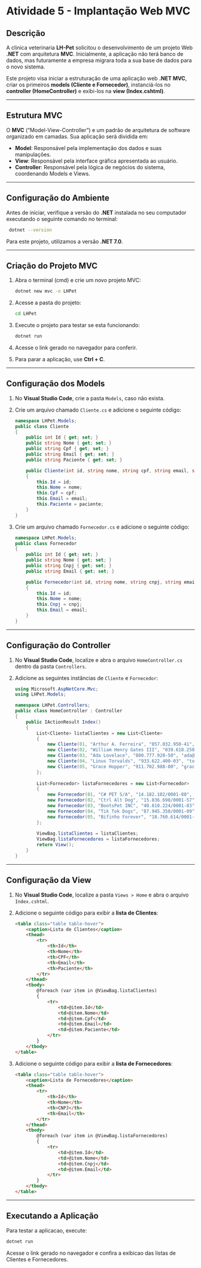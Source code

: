 # Atividade 5 - Implantação Web MVC

## Descrição
A clinica veterinaria **LH-Pet** solicitou o desenvolvimento de um projeto Web **.NET** com arquitetura **MVC**. Inicialmente, a aplicação não terá banco de dados, mas futuramente a empresa migrara toda a sua base de dados para o novo sistema.

Este projeto visa iniciar a estruturação de uma aplicação web **.NET MVC**, criar os primeiros **models (Cliente e Fornecedor)**, instanciá-los no **controller (HomeController)** e exibi-los na **view (Index.cshtml)**.

---
## Estrutura MVC
O **MVC** (“Model-View-Controller”) e um padrão de arquitetura de software organizado em camadas. Sua aplicação será dividida em:

- **Model**: Responsável pela implementação dos dados e suas manipulações.
- **View**: Responsável pela interface gráfica apresentada ao usuário.
- **Controller**: Responsável pela lógica de negócios do sistema, coordenando Models e Views.

---
## Configuração do Ambiente
Antes de iniciar, verifique a versão do **.NET** instalada no seu computador executando o seguinte comando no terminal:

```sh
 dotnet --version
```

Para este projeto, utilizamos a versão **.NET 7.0**.

---
## Criação do Projeto MVC
1. Abra o terminal (cmd) e crie um novo projeto MVC:
   ```sh
   dotnet new mvc -o LHPet
   ```

2. Acesse a pasta do projeto:
   ```sh
   cd LHPet
   ```

3. Execute o projeto para testar se esta funcionando:
   ```sh
   dotnet run
   ```

4. Acesse o link gerado no navegador para conferir.
5. Para parar a aplicação, use **Ctrl + C**.

---
## Configuração dos Models
1. No **Visual Studio Code**, crie a pasta `Models`, caso não exista.
2. Crie um arquivo chamado `Cliente.cs` e adicione o seguinte código:

   ```csharp
   namespace LHPet.Models;
   public class Cliente
   {
       public int Id { get; set; }
       public string Nome { get; set; }
       public string Cpf { get; set; }
       public string Email { get; set; }
       public string Paciente { get; set; }

       public Cliente(int id, string nome, string cpf, string email, string paciente)
       {
           this.Id = id;
           this.Nome = nome;
           this.Cpf = cpf;
           this.Email = email;
           this.Paciente = paciente;
       }
   }
   ```

3. Crie um arquivo chamado `Fornecedor.cs` e adicione o seguinte código:

   ```csharp
   namespace LHPet.Models;
   public class Fornecedor
   {
       public int Id { get; set; }
       public string Nome { get; set; }
       public string Cnpj { get; set; }
       public string Email { get; set; }

       public Fornecedor(int id, string nome, string cnpj, string email)
       {
           this.Id = id;
           this.Nome = nome;
           this.Cnpj = cnpj;
           this.Email = email;
       }
   }
   ```

---
## Configuração do Controller
1. No **Visual Studio Code**, localize e abra o arquivo `HomeController.cs` dentro da pasta `Controllers`.
2. Adicione as seguintes instâncias de `Cliente` e `Fornecedor`:

   ```csharp
   using Microsoft.AspNetCore.Mvc;
   using LHPet.Models;
   
   namespace LHPet.Controllers;
   public class HomeController : Controller
   {
       public IActionResult Index()
       {
           List<Cliente> listaClientes = new List<Cliente>
           {
               new Cliente(01, "Arthur A. Ferreira", "857.032.950-41", "arthur.antunes@sp.senai.br", "Madruga"),
               new Cliente(02, "William Henry Gates III", "039.618.250-09", "bill@microsoft.com", "Bug"),
               new Cliente(03, "Ada Lovelace", "800.777.920-50", "ada@ada.language.com", "Byron"),
               new Cliente(04, "Linus Torvalds", "933.622.400-03", "torvalds@osdl.org", "Pinguim"),
               new Cliente(05, "Grace Hopper", "911.702.988-00", "grace.hopper@cobol.com", "Loboc")
           };
           
           List<Fornecedor> listaFornecedores = new List<Fornecedor>
           {
               new Fornecedor(01, "C# PET S/A", "14.182.102/0001-80", "c-sharp@pet.org"),
               new Fornecedor(02, "Ctrl Alt Dog", "15.836.698/0001-57", "ctrl@alt.dog.br"),
               new Fornecedor(03, "BootsPet INC", "40.810.224/0001-83", "boots.pet@gatomania.us"),
               new Fornecedor(04, "Tik Tok Dogs", "87.945.350/0001-09", "noisnamidia@tiktokdogs.uk"),
               new Fornecedor(05, "Bifinho Forever", "18.760.614/0001-37", "contato@bff.us")
           };
           
           ViewBag.listaClientes = listaClientes;
           ViewBag.listaFornecedores = listaFornecedores;
           return View();
       }
   }
   ```

---
## Configuração da View
1. No **Visual Studio Code**, localize a pasta `Views > Home` e abra o arquivo `Index.cshtml`.
2. Adicione o seguinte código para exibir a **lista de Clientes**:

   ```html
   <table class="table table-hover">
       <caption>Lista de Clientes</caption>
       <thead>
           <tr>
               <th>Id</th>
               <th>Nome</th>
               <th>CPF</th>
               <th>Email</th>
               <th>Paciente</th>
           </tr>
       </thead>
       <tbody>
           @foreach (var item in @ViewBag.listaClientes)
           {
               <tr>
                   <td>@item.Id</td>
                   <td>@item.Nome</td>
                   <td>@item.Cpf</td>
                   <td>@item.Email</td>
                   <td>@item.Paciente</td>
               </tr>
           }
       </tbody>
   </table>
   ```

3. Adicione o seguinte código para exibir a **lista de Fornecedores**:

   ```html
   <table class="table table-hover">
       <caption>Lista de Fornecedores</caption>
       <thead>
           <tr>
               <th>Id</th>
               <th>Nome</th>
               <th>CNPJ</th>
               <th>Email</th>
           </tr>
       </thead>
       <tbody>
           @foreach (var item in @ViewBag.listaFornecedores)
           {
               <tr>
                   <td>@item.Id</td>
                   <td>@item.Nome</td>
                   <td>@item.Cnpj</td>
                   <td>@item.Email</td>
               </tr>
           }
       </tbody>
   </table>
   ```

---
## Executando a Aplicação
Para testar a aplicacao, execute:
```sh
dotnet run
```
Acesse o link gerado no navegador e confira a exibicao das listas de Clientes e Fornecedores.

